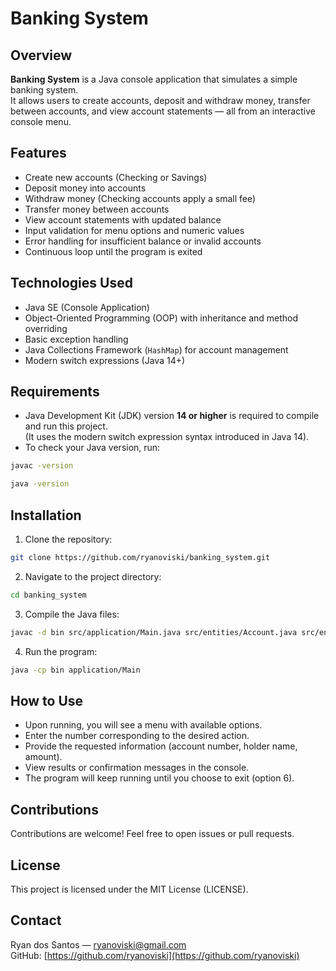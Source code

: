 # Banking System

## Overview
**Banking System** is a Java console application that simulates a simple banking system.  
It allows users to create accounts, deposit and withdraw money, transfer between accounts, and view account statements — all from an interactive console menu.

## Features
- Create new accounts (Checking or Savings)
- Deposit money into accounts
- Withdraw money (Checking accounts apply a small fee)
- Transfer money between accounts
- View account statements with updated balance
- Input validation for menu options and numeric values
- Error handling for insufficient balance or invalid accounts
- Continuous loop until the program is exited

## Technologies Used
- Java SE (Console Application)
- Object-Oriented Programming (OOP) with inheritance and method overriding
- Basic exception handling
- Java Collections Framework (`HashMap`) for account management
- Modern switch expressions (Java 14+)

## Requirements
- Java Development Kit (JDK) version **14 or higher** is required to compile and run this project.  
  (It uses the modern switch expression syntax introduced in Java 14).
- To check your Java version, run:
```bash
javac -version
```
```bash
java -version
```

## Installation
1. Clone the repository:
```bash
git clone https://github.com/ryanoviski/banking_system.git
```
2. Navigate to the project directory:
```bash
cd banking_system
```
3. Compile the Java files:
```bash
javac -d bin src/application/Main.java src/entities/Account.java src/entities/CheckingAccount.java src/entities/SavingsAccount.java src/services/BankingSystem.java
```
4. Run the program:
```bash
java -cp bin application/Main
```

## How to Use
- Upon running, you will see a menu with available options.
- Enter the number corresponding to the desired action.
- Provide the requested information (account number, holder name, amount).
- View results or confirmation messages in the console.
- The program will keep running until you choose to exit (option 6).

## Contributions
Contributions are welcome! Feel free to open issues or pull requests.

## License
This project is licensed under the MIT License (LICENSE).

## Contact
Ryan dos Santos — ryanoviski@gmail.com  
GitHub: [https://github.com/ryanoviski](https://github.com/ryanoviski)  
